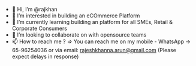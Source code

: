 - 👋 Hi, I’m @rajkhan
- 👀 I’m interested in building an eCOmmerce Platform
- 🌱 I’m currently learning building an platform for all SMEs, Retail & Corporate Consumers
- 💞️ I’m looking to collaborate on with opensource teams
- 📫 How to reach me ? => You can reach me on my mobile - WhatsApp -> 65-96254036 or via email: rajeshkhanna.arun@gmail.com (Please expect delays in response)

<!---
rajkhan/rajkhan is a ✨ special ✨ repository because its `README.md` (this file) appears on your GitHub profile.
You can click the Preview link to take a look at your changes.
--->
